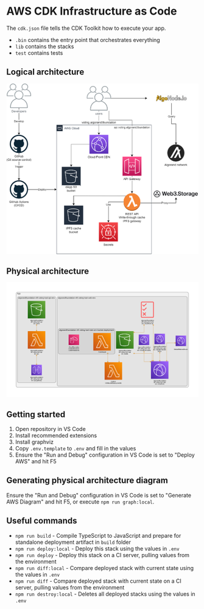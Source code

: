 # AWS CDK Infrastructure as Code

The `cdk.json` file tells the CDK Toolkit how to execute your app.

- `.bin` contains the entry point that orchestrates everything
- `lib` contains the stacks
- `test` contains tests

## Logical architecture

![Infrastructure](../docs/architecture.png)

## Physical architecture

![Infrastructure](../docs/stack.png)

## Getting started

1. Open repository in VS Code
2. Install recommended extensions
3. Install graphviz
4. Copy `.env.template` to `.env` and fill in the values
5. Ensure the "Run and Debug" configuration in VS Code is set to "Deploy AWS" and hit F5

## Generating physical architecture diagram

Ensure the "Run and Debug" configuration in VS Code is set to "Generate AWS Diagram" and hit F5, or execute `npm run graph:local`.

## Useful commands

- `npm run build` - Compile TypeScript to JavaScript and prepare for standalone deployment artifact in `build` folder
- `npm run deploy:local` - Deploy this stack using the values in `.env`
- `npm run deploy` - Deploy this stack on a CI server, pulling values from the environment
- `npm run diff:local` - Compare deployed stack with current state using the values in `.env`
- `npm run diff` - Compare deployed stack with current state on a CI server, pulling values from the environment
- `npm run destroy:local` - Deletes all deployed stacks using the values in `.env`
